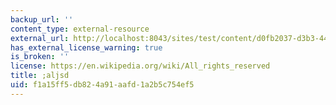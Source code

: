 ```yaml
---
backup_url: ''
content_type: external-resource
external_url: http://localhost:8043/sites/test/content/d0fb2037-d3b3-44fd-ad58-95f107707662/?ocw_resource_link_uuid=d0fb2037-d3b3-44fd-ad58-95f107707662&ocw_resource_link_suffix=
has_external_license_warning: true
is_broken: ''
license: https://en.wikipedia.org/wiki/All_rights_reserved
title: ;aljsd
uid: f1a15ff5-db82-4a91-aafd-1a2b5c754ef5
---
```

